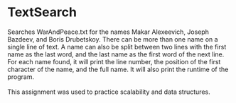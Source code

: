 # TextSearch
Searches WarAndPeace.txt for the names Makar Alexeevich, Joseph Bazdeev, and Boris Drubetskoy. There can be more than one name on a single line of text. A name can also be split between two lines with the first name as the last word, and the last name as the first word of the next line. For each name found, it will print the line number, the position of the first character of the name, and the full name. It will also print the runtime of the program. \
\
This assignment was used to practice scalability and data structures. 
